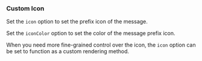### Custom Icon

Set the `icon` option to set the prefix icon of the message.

Set the `iconColor` option to set the color of the message prefix icon.

When you need more fine-grained control over the icon, the `icon` option can be set to function as a custom rendering method.
